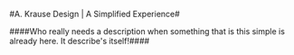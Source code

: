 #A. Krause Design | A Simplified Experience#


####Who really needs a description when something that is this simple is already here. It describe's itself!####
